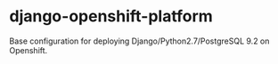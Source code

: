 # django-openshift-platform

Base configuration for deploying Django/Python2.7/PostgreSQL 9.2 on Openshift.
